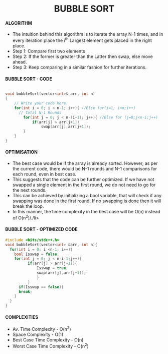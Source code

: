 <h1 align="center">BUBBLE SORT</h1>
<h4>ALGORITHM</h4>
<ul>
  <li>The intuition behind this algorithm is to iterate the array N-1 times, and in every iteration place the i<sup>th</sup> Largest element gets placed in the right place.</li>
  <li>Step 1: Compare first two elements</li>
  <li>Step 2: If the former is greater than the Latter then swap, else move ahead.</li>
  <li>Step 3: Keep comparing in a similar fashion for further iterations.</li>
</ul>

<h4>BUBBLE SORT - CODE</h4>

```cpp

void bubbleSort(vector<int>& arr, int n)
{   
    // Write your code here.
    for(int i = 0; i < n-1; i++){ //Else for(i=1; i<n;i++) 
      // Total N-1 Rounds
        for(int j = 0; j < n-(i+1); j++){ //Else for (j=0;j<n-i;j++)
            if(arr[j] > arr[j+1])
                swap(arr[j],arr[j+1]);
        }
    }
}

```

<h4>OPTIMISATION</h4>
<ul>
  <li>The best case would be if the array is already sorted. However, as per the current code, there would be N-1 rounds and N-1 comparisons for each round, even in best case.</li>
  <li>This suggests that the code can be further optimized. If we have not swapped a single element in the first round, we do not need to go for the next rounds.</li>
  <li>This can be achieved by initializing a bool variable, that will check if any swapping was done in the first round. If no swapping is done then it will break the loop.</li>
  <li>In this manner, the time complexity in the best case will be O(n) instead of O(n<sup>2</sup>)/./li>
</ul>


<h4>BUBBLE SORT - OPTIMIZED CODE</h4>

```cpp
#include <bits/stdc++.h> 
void bubbleSort(vector<int> &arr, int n){
  for(int i = 0; i <n-1; i++){
    bool Isswap = false;
    for(int j = 0; j < n-i-1;j++){
          if(arr[j] > arr[j+1]){
              Isswap = true;
              swap(arr[j],arr[j+1]);
              }
          }
      if(Isswap == false){
      break;
    }
  }
}
```

<h4>COMPLEXITIES</h4>
<ul>
  <li>Av. Time Complexity - O(n<sup>2</sup>)</li>
  <li>Space Complexity - O(1)</li>
  <li>Best Case Time Complexity - O(n)</li>
  <li>Worst Case Time Complexity - O(n<sup>2</sup>)</li>
</ul>



